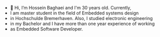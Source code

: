 - 👋 Hi, I’m Hossein Baghaei and I'm 30 years old. Currently,
- I am master student in the field of Embedded systems design 
- in Hochschulde Bremerhaven. Also, I studied electronic engineering
- in my Bachelor and I have more than one year experience of working
- as Embedded Software Developer.

<!---
hosseinb1994/hosseinb1994 is a ✨ special ✨ repository because its `README.md` (this file) appears on your GitHub profile.
You can click the Preview link to take a look at your changes.
--->
